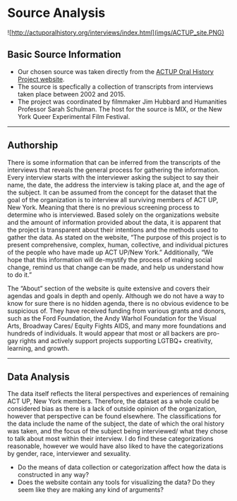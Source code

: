 # Source Analysis

![http://actuporalhistory.org/interviews/index.html](imgs/ACTUP_site.PNG)

## Basic Source Information

* Our chosen source was taken directly from the [ACTUP Oral History Project website](http://actuporalhistory.org).
* The source is specfically a collection of transcripts from interviews taken place between 2002 and 2015.
* The project was coordinated by filmmaker Jim Hubbard and Humanities Professor Sarah Schulman. The host for the source is MIX, or the New York Queer Experimental Film Festival. 

---

## Authorship


There is some information that can be inferred from the transcripts of the interviews that reveals the general process for gathering the
information. Every interview starts with the interviewer asking the subject to say their name, the date, the address the interview
is taking place at, and the age of the subject. It can be assumed from the concept for the dataset that the goal of the organization is
to interview all surviving members of ACT UP, New York. Meaning that there is no previous screening process to determine who is
interviewed. Based solely on the organizations website and the amount of information provided about the data, it is apparent that the
project is transparent about their intentions and the methods used to gather the data. As stated on the website, “The purpose of this
project is to present comprehensive, complex, human, collective, and individual pictures of the people who have made up ACT UP/New
York.” Additionally, “We hope that this information will de-mystify the process of making social change, remind us that change can be
made, and help us understand how to do it.” 

The “About” section of the website is quite extensive and covers their agendas and goals in depth and openly. Although we do not have
a way to know for sure there is no hidden agenda, there is no obvious evidence to be suspicious of. They have received funding from
various grants and donors, such as the Ford Foundation, the Andy Warhol Foundation for the Visual Arts, Broadway Cares/ Equity Fights
AIDS, and many more foundations and hundreds of individuals. It would appear that most or all backers are pro-gay rights and actively
support projects supporting LGTBQ+ creativity, learning, and growth.

---

## Data Analysis

The data itself reflects the literal perspectives and experiences of remaining ACT UP, New York members. Therefore, the dataset as a whole could be considered bias as there is a lack of outside opinion of the organization, however that perspective can be found elsewhere. The classifications for the data include the name of the subject, the date of which the oral history was taken, and the focus of the subject being interviewed/ what they chose to talk about most within their interview. I do find these categorizations reasonable, however we would have also liked to have the categorizations by gender, race, interviewer and sexuality.
* Do the means of data collection or categorization affect how the data is constructed in any way?
* Does the website contain any tools for visualizing the data? Do they seem like they are making any kind of arguments?
